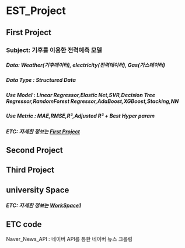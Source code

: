 # EST_Project

## First Project
### Subject: 기후를 이용한 전력예측 모델 
##### Data: Weather(기후데이터), electricity(전력데이터), Gas(가스데이터)
##### Data Type : Structured Data
##### Use Model : Linear Regressor,Elastic Net,SVR,Decision Tree Regressor,RandomForest Regressor,AdaBoost,XGBoost,Stacking,NN
##### Use Metric : MAE,RMSE,R²,Adjusted R² + Best Hyper param
##### ETC: 자세한 정보는 [First Project](https://github.com/GUKHOJeong/EST_Project/tree/main/First_Project/energy_consumption_prediction)

## Second Project










## Third Project






## university Space
##### ETC: 자세한 정보는 [WorkSpace1](https://github.com/GUKHOJeong/EST_Project/tree/main/workspace1)

## ETC code 
Naver_News_API : 네이버 API를 통한 네이버 뉴스 크롤링 